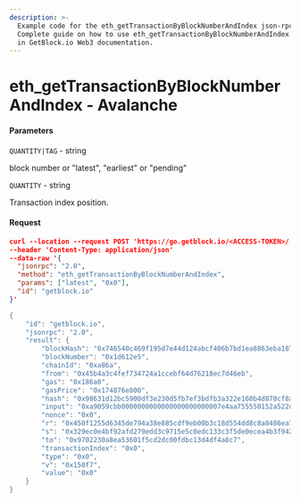 ```yaml
---
description: >-
  Example code for the eth_getTransactionByBlockNumberAndIndex json-rpc method.
  Сomplete guide on how to use eth_getTransactionByBlockNumberAndIndex json-rpc
  in GetBlock.io Web3 documentation.
---
```


# eth\_getTransactionByBlockNumberAndIndex - Avalanche

#### Parameters

`QUANTITY|TAG` - string

block number or "latest", "earliest" or "pending"

`QUANTITY` - string

Transaction index position.

#### Request

```json
curl --location --request POST 'https://go.getblock.io/<ACCESS-TOKEN>/' 
--header 'Content-Type: application/json' 
--data-raw '{
  "jsonrpc": "2.0",
  "method": "eth_getTransactionByBlockNumberAndIndex",
  "params": ["latest", "0x0"],
  "id": "getblock.io"
}'
```

```java
{
    "id": "getblock.io",
    "jsonrpc": "2.0",
    "result": {
        "blockHash": "0x746540c469f195d7e44d124abcf406b7bd1ea8863eba18783dcd54791862e506",
        "blockNumber": "0x1d612e5",
        "chainId": "0xa86a",
        "from": "0x45b4a3c4fef734724a1ccebf64d76218ec7d46eb",
        "gas": "0x186a0",
        "gasPrice": "0x174876e800",
        "hash": "0x98631d12bc5900df3e230d5fb7ef3bdfb3a322e160b4d870cf8aa89e0a45c36f",
        "input": "0xa9059cbb0000000000000000000000007e4aa755550152a522d9578621ea22edab20430800000000000000000000000000000000000000000000000000000000080befc0",
        "nonce": "0x0",
        "r": "0x450f1255d6345de794a38e885cdf9eb00b3c18d554dd8c8a0486ea7dd2cfcb9d",
        "s": "0x329ec0e4bf92afd279edd3c9715e5c0edc133c3f5de0ecea4b3f942183b14097",
        "to": "0x9702230a8ea53601f5cd2dc00fdbc13d4df4a8c7",
        "transactionIndex": "0x0",
        "type": "0x0",
        "v": "0x150f7",
        "value": "0x0"
    }
}
```
